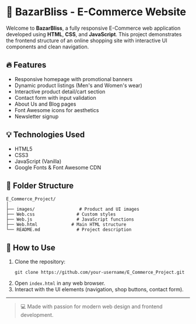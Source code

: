 # 🛒 BazarBliss - E-Commerce Website

Welcome to **BazarBliss**, a fully responsive E-Commerce web application developed using **HTML**, **CSS**, and **JavaScript**. This project demonstrates the frontend structure of an online shopping site with interactive UI components and clean navigation.

## 🔥 Features

- Responsive homepage with promotional banners
- Dynamic product listings (Men's and Women's wear)
- Interactive product detail/cart section
- Contact form with input validation
- About Us and Blog pages
- Font Awesome icons for aesthetics
- Newsletter signup

## 💡 Technologies Used

- HTML5
- CSS3
- JavaScript (Vanilla)
- Google Fonts & Font Awesome CDN

## 📁 Folder Structure

```
E_Commerce_Project/
│
├── images/                 # Product and UI images
├── Web.css                # Custom styles
├── Web.js                 # JavaScript functions
├── Web.html             # Main HTML structure
└── README.md              # Project description
```

## 🚀 How to Use

1. Clone the repository:
   ```
   git clone https://github.com/your-username/E_Commerce_Project.git
   ```
2. Open `index.html` in any web browser.
3. Interact with the UI elements (navigation, shop buttons, contact form).

---

> 💻 Made with passion for modern web design and frontend development.
